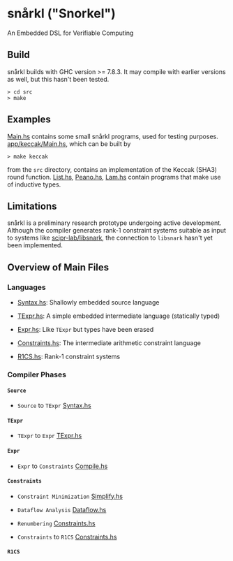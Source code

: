 # snårkl ("Snorkel")

An Embedded DSL for Verifiable Computing

## Build

snårkl builds with GHC version >= 7.8.3. It may compile with earlier versions as well, but this hasn't been tested.

```
> cd src
> make
```
## Examples

[Main.hs](https://github.com/gstew5/snarkl/blob/master/src/Main.hs) contains some small snårkl programs, used for testing purposes. [app/keccak/Main.hs](https://github.com/gstew5/snarkl/blob/master/src/app/keccak/Main.hs), which can be built by

```
> make keccak
```

from the `src` directory, contains an implementation of the Keccak (SHA3) round function. 
[List.hs](https://github.com/gstew5/snarkl/blob/master/src/List.hs), 
[Peano.hs](https://github.com/gstew5/snarkl/blob/master/src/Peano.hs), 
[Lam.hs](https://github.com/gstew5/snarkl/blob/master/src/Lam.hs)
contain programs that make use of inductive types.

## Limitations

snårkl is a preliminary research prototype undergoing active development. Although the compiler generates rank-1 constraint systems suitable as input to systems like [scipr-lab/libsnark](https://github.com/scipr-lab/libsnark), the connection to `libsnark` hasn't yet been implemented.

## Overview of Main Files

### Languages

* [Syntax.hs](https://github.com/gstew5/snarkl/blob/master/src/Syntax.hs): Shallowly embedded source language

* [TExpr.hs](https://github.com/gstew5/snarkl/blob/master/src/TExpr.hs): A simple embedded intermediate language (statically typed)

* [Expr.hs](https://github.com/gstew5/snarkl/blob/master/src/Expr.hs): Like `TExpr` but types have been erased

* [Constraints.hs](https://github.com/gstew5/snarkl/blob/master/src/Constraints.hs): The intermediate arithmetic constraint language

* [R1CS.hs](https://github.com/gstew5/snarkl/blob/master/src/R1CS.hs): Rank-1 constraint systems

### Compiler Phases

#### `Source`

* `Source` to `TExpr` [Syntax.hs](https://github.com/gstew5/snarkl/blob/master/src/Syntax.hs)

#### `TExpr`

* `TExpr` to `Expr` [TExpr.hs](https://github.com/gstew5/snarkl/blob/master/src/Compile.hs)

#### `Expr`

* `Expr` to `Constraints` [Compile.hs](https://github.com/gstew5/snarkl/blob/master/src/Compile.hs)

#### `Constraints`

* `Constraint Minimization` [Simplify.hs](https://github.com/gstew5/snarkl/blob/master/src/Simplify.hs)

* `Dataflow Analysis` [Dataflow.hs](https://github.com/gstew5/snarkl/blob/master/src/Dataflow.hs)

* `Renumbering` [Constraints.hs](https://github.com/gstew5/snarkl/blob/master/src/Constraints.hs)

* `Constraints` to `R1CS` [Constraints.hs](https://github.com/gstew5/snarkl/blob/master/src/Constraints.hs)

#### `R1CS`

